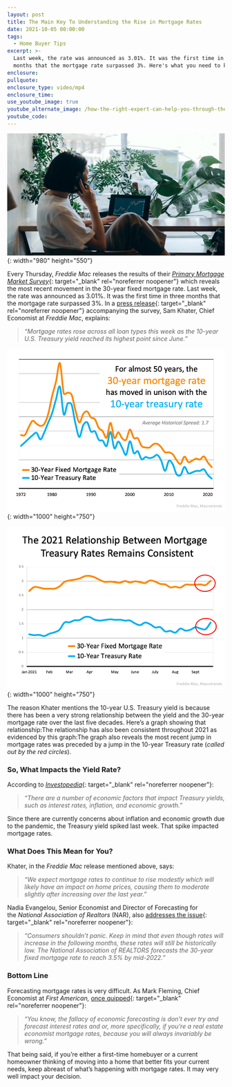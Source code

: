 ```yaml
---
layout: post
title: The Main Key To Understanding the Rise in Mortgage Rates
date: 2021-10-05 00:00:00
tags:
  - Home Buyer Tips
excerpt: >-
  Last week, the rate was announced as 3.01%. It was the first time in three
  months that the mortgage rate surpassed 3%. Here's what you need to know.
enclosure:
pullquote:
enclosure_type: video/mp4
enclosure_time:
use_youtube_image: true
youtube_alternate_image: /how-the-right-expert-can-help-you-through-the-overwhelming-market-22.png
youtube_code:
---
```

<!-- wp:paragraph -->

![](/untitled.png){: width="980" height="550"}

Every Thursday,&nbsp;*Freddie Mac*&nbsp;releases the results of their&nbsp;[*Primary Mortgage Market Survey*](http://www.freddiemac.com/pmms/){: target="_blank" rel="noreferrer noopener"}&nbsp;which reveals the most recent movement in the 30-year fixed mortgage rate. Last week, the rate was announced as 3.01%. It was the first time in three months that the mortgage rate surpassed 3%. In a&nbsp;[press release](https://freddiemac.gcs-web.com/news-releases/news-release-details/mortgage-rates-jump-above-three-percent?_ga=2.233643735.813322784.1633040228-1529566666.1576528603){: target="_blank" rel="noreferrer noopener"}&nbsp;accompanying the survey, Sam Khater, Chief Economist at&nbsp;*Freddie Mac*, explains:

<!-- /wp:paragraph --><!-- wp:quote -->

> *“Mortgage rates rose across all loan types this week as the 10-year U.S. Treasury yield reached its highest point since June.”*

<!-- /wp:quote --><!-- wp:image {"align":"center","id":99479,"linkDestination":"custom"} -->

![](/20211005-mem-eng-1.png){: width="1000" height="750"}

<!-- /wp:image --><!-- wp:image {"align":"center","id":99480,"linkDestination":"custom"} -->

![](/20211005-mem-eng-2.png){: width="1000" height="750"}

<!-- /wp:image --><!-- wp:paragraph -->

The reason Khater mentions the 10-year U.S. Treasury yield is because there has been a very strong relationship between the yield and the 30-year mortgage rate over the last five decades. Here’s a graph showing that relationship:The relationship has also been consistent throughout 2021 as evidenced by this graph:The graph also reveals the most recent jump in mortgage rates was preceded by a jump in the 10-year Treasury rate (*called out by the red circles*).

<!-- /wp:paragraph --><!-- wp:heading {"level":3} -->

### **So, What Impacts the Yield Rate?**

<!-- /wp:heading --><!-- wp:paragraph -->

According to&nbsp;[*Investopedia*](https://www.investopedia.com/ask/answers/062315/which-economic-factors-impact-treasury-yields.asp){: target="_blank" rel="noreferrer noopener"}\:

<!-- /wp:paragraph --><!-- wp:quote -->

> *“There are a number of economic factors that impact Treasury yields, such as interest rates, inflation, and economic growth.”*

<!-- /wp:quote --><!-- wp:paragraph -->

Since there are currently concerns about inflation and economic growth due to the pandemic, the Treasury yield spiked last week. That spike impacted mortgage rates.

<!-- /wp:paragraph --><!-- wp:heading {"level":3} -->

### **What Does This Mean for You?**

<!-- /wp:heading --><!-- wp:paragraph -->

Khater, in the&nbsp;*Freddie Mac*&nbsp;release mentioned above, says:

<!-- /wp:paragraph --><!-- wp:quote -->

> *“We expect mortgage rates to continue to rise modestly which will likely have an impact on home prices, causing them to moderate slightly after increasing over the last year.”*

<!-- /wp:quote --><!-- wp:paragraph -->

Nadia Evangelou, Senior Economist and Director of Forecasting for the&nbsp;*National Association of Realtors*&nbsp;(NAR), also&nbsp;[addresses the issue](https://www.nar.realtor/blogs/economists-outlook/instant-reaction-mortgage-rates-september-30-2021){: target="_blank" rel="noreferrer noopener"}\:

<!-- /wp:paragraph --><!-- wp:quote -->

> *“Consumers shouldn’t panic. Keep in mind that even though rates will increase in the following months, these rates will still be historically low. The National Association of REALTORS forecasts the 30-year fixed mortgage rate to reach 3.5% by mid-2022.”*

<!-- /wp:quote --><!-- wp:heading {"level":3} -->

### **Bottom Line**

<!-- /wp:heading --><!-- wp:paragraph -->

Forecasting mortgage rates is very difficult. As Mark Fleming, Chief Economist at&nbsp;*First American,&nbsp;*[once quipped](https://blog.firstam.com/economics/reconomy-podcast-2021-housing-market-outlook){: target="_blank" rel="noreferrer noopener"}\:

<!-- /wp:paragraph --><!-- wp:quote -->

> *“You know, the fallacy of economic forecasting is don’t ever try and forecast interest rates and or, more specifically, if you’re a real estate economist mortgage rates, because you will always invariably be wrong.”*

<!-- /wp:quote --><!-- wp:paragraph -->

That being said, if you’re either a first-time homebuyer or a current homeowner thinking of moving into a home that better fits your current needs, keep abreast of what’s happening with mortgage rates. It may very well impact your decision.

<!-- /wp:paragraph -->
